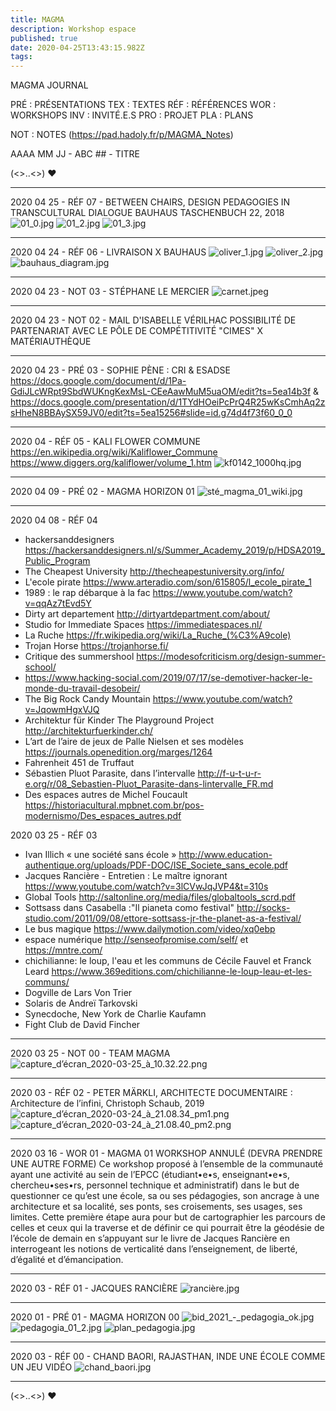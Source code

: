 ```yaml
---
title: MAGMA
description: Workshop espace
published: true
date: 2020-04-25T13:43:15.982Z
tags: 
---
```


MAGMA JOURNAL

PRÉ : PRÉSENTATIONS
TEX : TEXTES
RÉF : RÉFÉRENCES 
WOR : WORKSHOPS 
INV : INVITÉ.E.S
PRO : PROJET
PLA : PLANS

NOT : NOTES (https://pad.hadoly.fr/p/MAGMA_Notes)

AAAA MM JJ - ABC ## - TITRE

(<>..<>) ♥


---

2020 04 25 - RÉF 07 - BETWEEN CHAIRS, DESIGN PEDAGOGIES IN TRANSCULTURAL DIALOGUE
BAUHAUS TASCHENBUCH 22, 2018
![01_0.jpg](/01_0.jpg)
![01_2.jpg](/01_2.jpg)
![01_3.jpg](/01_3.jpg)

---

2020 04 24 - RÉF 06 - LIVRAISON X BAUHAUS 
![oliver_1.jpg](/oliver_1.jpg)
![oliver_2.jpg](/oliver_2.jpg)
![bauhaus_diagram.jpg](/bauhaus_diagram.jpg)

---

2020 04 23 - NOT 03 - STÉPHANE LE MERCIER 
![carnet.jpeg](/carnet.jpeg)
 
---

2020 04 23 - NOT 02 - MAIL D'ISABELLE VÉRILHAC
POSSIBILITÉ DE PARTENARIAT AVEC LE PÔLE DE COMPÉTITIVITÉ "CIMES" X MATÉRIAUTHÈQUE

---

2020 04 23 - PRÉ 03 - SOPHIE PÈNE : CRI & ESADSE 
https://docs.google.com/document/d/1Pa-GdiJLcWRpt9SbdWUKngKexMsL-CEeAawMuM5uaOM/edit?ts=5ea14b3f
&
https://docs.google.com/presentation/d/1TYdHOeiPcPrQ4R25wKsCmhAq2zsHheN8BBAySX59JV0/edit?ts=5ea15256#slide=id.g74d4f73f60_0_0

---

2020 04 - RÉF 05 - KALI FLOWER COMMUNE
https://en.wikipedia.org/wiki/Kaliflower_Commune
https://www.diggers.org/kaliflower/volume_1.htm
![kf0142_1000hq.jpg](/kf0142_1000hq.jpg)

---

2020 04 09 - PRÉ 02 - MAGMA HORIZON 01
![sté_magma_01_wiki.jpg](/image/sté_magma_01_wiki.jpg)

---

2020 04 08 - RÉF 04
- hackersanddesigners https://hackersanddesigners.nl/s/Summer_Academy_2019/p/HDSA2019_Public_Program
- The Cheapest University http://thecheapestuniversity.org/info/
- L'ecole pirate https://www.arteradio.com/son/615805/l_ecole_pirate_1
- 1989 : le rap débarque à la fac https://www.youtube.com/watch?v=qqAz7tEvd5Y
- Dirty art departement http://dirtyartdepartment.com/about/
- Studio for Immediate Spaces https://immediatespaces.nl/
- La Ruche https://fr.wikipedia.org/wiki/La_Ruche_(%C3%A9cole)
- Trojan Horse https://trojanhorse.fi/
- Critique des summershool https://modesofcriticism.org/design-summer-school/
- https://www.hacking-social.com/2019/07/17/se-demotiver-hacker-le-monde-du-travail-desobeir/
- The Big Rock Candy Mountain https://www.youtube.com/watch?v=JqowmHgxVJQ
- Architektur für Kinder The Playground Project http://architekturfuerkinder.ch/
- L’art de l’aire de jeux de Palle Nielsen et ses modèles https://journals.openedition.org/marges/1264
- Fahrenheit 451 de Truffaut
- Sébastien Pluot Parasite, dans l’intervalle http://f-u-t-u-r-e.org/r/08_Sebastien-Pluot_Parasite-dans-lintervalle_FR.md
- Des espaces autres de Michel Foucault https://historiacultural.mpbnet.com.br/pos-modernismo/Des_espaces_autres.pdf

2020 03 25 - RÉF 03
- Ivan Illich « une société sans école » http://www.education-authentique.org/uploads/PDF-DOC/ISE_Societe_sans_ecole.pdf
- Jacques Rancière - Entretien : Le maître ignorant https://www.youtube.com/watch?v=3lCVwJqJVP4&t=310s
- Global Tools http://saltonline.org/media/files/globaltools_scrd.pdf
- Sottsass dans Casabella :"Il pianeta como festival" http://socks-studio.com/2011/09/08/ettore-sottsass-jr-the-planet-as-a-festival/
- Le bus magique https://www.dailymotion.com/video/xq0ebp
- espace numérique http://senseofpromise.com/self/ et https://mntre.com/
- chichilianne: le loup, l'eau et les communs de Cécile Fauvel et Franck Leard https://www.369editions.com/chichilianne-le-loup-leau-et-les-communs/
- Dogville de Lars Von Trier 
- Solaris de Andreï Tarkovski
- Synecdoche, New York de Charlie Kaufamn
- Fight Club de David Fincher

---

2020 03 25 - NOT 00 - TEAM MAGMA
![capture_d’écran_2020-03-25_à_10.32.22.png](/capture_d’écran_2020-03-25_à_10.32.22.png)

---

2020 03 - RÉF 02 - PETER MÄRKLI, ARCHITECTE
DOCUMENTAIRE : Architecture de l’infini, Christoph Schaub, 2019
![capture_d’écran_2020-03-24_à_21.08.34_pm1.png](/capture_d’écran_2020-03-24_à_21.08.34_pm1.png)
![capture_d’écran_2020-03-24_à_21.08.40_pm2.png](/capture_d’écran_2020-03-24_à_21.08.40_pm2.png)

---

2020 03 16 - WOR 01 - MAGMA 01
WORKSHOP ANNULÉ (DEVRA PRENDRE UNE AUTRE FORME)
Ce workshop proposé à l’ensemble de la communauté ayant une activité au sein de l’EPCC (étudiant•e•s, enseignant•e•s, chercheu•ses•rs, personnel technique et administratif) dans le but de questionner ce qu’est une école, sa ou ses pédagogies, son ancrage à une architecture et sa localité, ses ponts, ses croisements, ses usages, ses limites. Cette première étape aura pour but de cartographier les parcours de celles et ceux qui la traverse et de définir ce qui pourrait être la géodésie de l’école de demain en s’appuyant sur le livre de Jacques Rancière en interrogeant les notions de verticalité dans l’enseignement, de liberté, d’égalité et d’émancipation.

---

2020 03 - RÉF 01 - JACQUES RANCIÈRE
![rancière.jpg](/rancière.jpg)

---

2020 01 - PRÉ 01 - MAGMA HORIZON 00
![bid_2021_-_pedagogia_ok.jpg](/bid_2021_-_pedagogia_ok.jpg)
![pedagogia_01_2.jpg](/pedagogia_01_2.jpg)
![plan_pedagogia.jpg](/plan_pedagogia.jpg)

---

2020 03 - RÉF 00 - CHAND BAORI, RAJASTHAN, INDE
UNE ÉCOLE COMME UN JEU VIDÉO
![chand_baori.jpg](/chand_baori.jpg)


---
(<>..<>) ♥